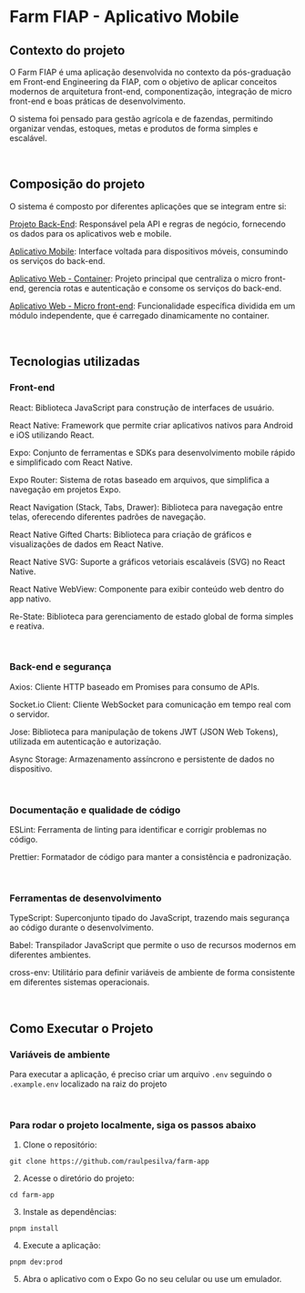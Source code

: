 # Farm FIAP - Aplicativo Mobile

## Contexto do projeto

O Farm FIAP é uma aplicação desenvolvida no contexto da pós-graduação em Front-end Engineering da FIAP, com o objetivo de aplicar conceitos modernos de arquitetura front-end, componentização, integração de micro front-end e boas práticas de desenvolvimento.

O sistema foi pensado para gestão agrícola e de fazendas, permitindo organizar vendas, estoques, metas e produtos de forma simples e escalável.

&nbsp;

## Composição do projeto

O sistema é composto por diferentes aplicações que se integram entre si:

[Projeto Back-End](https://github.com/raulpesilva/fiap-back): Responsável pela API e regras de negócio, fornecendo os dados para os aplicativos web e mobile.

[Aplicativo Mobile](https://github.com/raulpesilva/farm-app): Interface voltada para dispositivos móveis, consumindo os serviços do back-end.

[Aplicativo Web - Container](https://github.com/raulpesilva/fiap-farm-container): Projeto principal que centraliza o micro front-end, gerencia rotas e autenticação e consome os serviços do back-end.

[Aplicativo Web - Micro front-end](https://github.com/raulpesilva/fiap-farm-mfe): Funcionalidade específica dividida em um módulo independente, que é carregado dinamicamente no container.

&nbsp;

## Tecnologias utilizadas

### Front-end

React: Biblioteca JavaScript para construção de interfaces de usuário.

React Native: Framework que permite criar aplicativos nativos para Android e iOS utilizando React.

Expo: Conjunto de ferramentas e SDKs para desenvolvimento mobile rápido e simplificado com React Native.

Expo Router: Sistema de rotas baseado em arquivos, que simplifica a navegação em projetos Expo.

React Navigation (Stack, Tabs, Drawer): Biblioteca para navegação entre telas, oferecendo diferentes padrões de navegação.

React Native Gifted Charts: Biblioteca para criação de gráficos e visualizações de dados em React Native.

React Native SVG: Suporte a gráficos vetoriais escaláveis (SVG) no React Native.

React Native WebView: Componente para exibir conteúdo web dentro do app nativo.

Re-State: Biblioteca para gerenciamento de estado global de forma simples e reativa.

&nbsp;

### Back-end e segurança

Axios: Cliente HTTP baseado em Promises para consumo de APIs.

Socket.io Client: Cliente WebSocket para comunicação em tempo real com o servidor.

Jose: Biblioteca para manipulação de tokens JWT (JSON Web Tokens), utilizada em autenticação e autorização.

Async Storage: Armazenamento assíncrono e persistente de dados no dispositivo.

&nbsp;

### Documentação e qualidade de código

ESLint: Ferramenta de linting para identificar e corrigir problemas no código.

Prettier: Formatador de código para manter a consistência e padronização.

&nbsp;

### Ferramentas de desenvolvimento

TypeScript: Superconjunto tipado do JavaScript, trazendo mais segurança ao código durante o desenvolvimento.

Babel: Transpilador JavaScript que permite o uso de recursos modernos em diferentes ambientes.

cross-env: Utilitário para definir variáveis de ambiente de forma consistente em diferentes sistemas operacionais.

&nbsp;

## Como Executar o Projeto

### Variáveis de ambiente

Para executar a aplicação, é preciso criar um arquivo `.env` seguindo o `.example.env` localizado na raiz do projeto

&nbsp;

### Para rodar o projeto localmente, siga os passos abaixo

1. Clone o repositório:

```shell
git clone https://github.com/raulpesilva/farm-app
```

2. Acesse o diretório do projeto:

```shell
cd farm-app
```

3. Instale as dependências:

```shell
pnpm install
```

4. Execute a aplicação:

```shell
pnpm dev:prod
```
 
5. Abra o aplicativo com o Expo Go no seu celular ou use um emulador.
